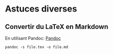 # Astuces diverses

## Convertir du LaTeX en Markdown

En utilisant Pandoc: [Pandoc](http://pandoc.org/)

``` batch
pandoc -s file.tex -o file.md
```
